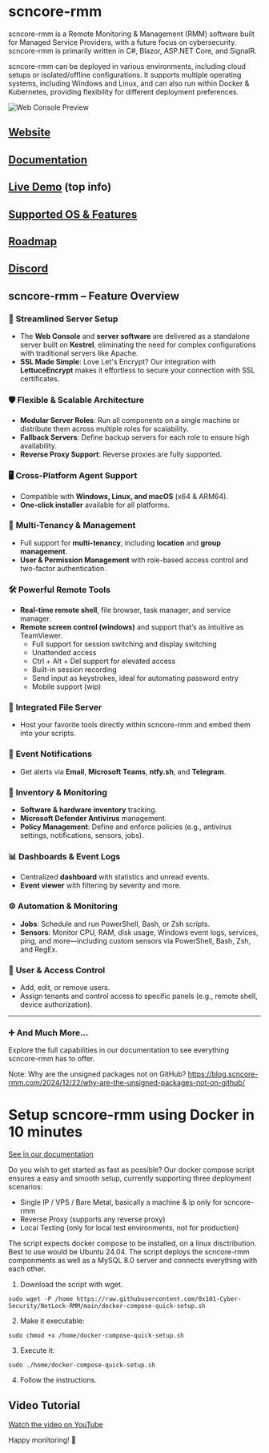 # scncore-rmm

scncore-rmm is a Remote Monitoring & Management (RMM) software built for Managed Service Providers, with a future focus on cybersecurity. scncore-rmm is primarily written in C#, Blazor, ASP.NET Core, and SignalR.


scncore-rmm can be deployed in various environments, including cloud setups or isolated/offline configurations. It supports multiple operating systems, including Windows and Linux, and can also run within Docker & Kubernetes, providing flexibility for different deployment preferences.



![Web Console Preview](https://scncore-rmm.com/assets/images/web-console-animation.webp)

## [Website](https://scncore-rmm.com/)
## [Documentation](https://docs.scncore-rmm.com/en/home)
## [Live Demo](https://docs.scncore-rmm.com/en/home) (top info)
## [Supported OS & Features](https://docs.scncore-rmm.com/en/supported-os)
## [Roadmap](https://docs.scncore-rmm.com/en/roadmap)
## [Discord](https://discord.gg/HqUpZgtX4U)

## **scncore-rmm – Feature Overview**

### 🚀 **Streamlined Server Setup**
- The **Web Console** and **server software** are delivered as a standalone server built on **Kestrel**, eliminating the need for complex configurations with traditional servers like Apache.
- **SSL Made Simple**: Love Let's Encrypt? Our integration with **LettuceEncrypt** makes it effortless to secure your connection with SSL certificates.

### 🛡️ **Flexible & Scalable Architecture**
- **Modular Server Roles**: Run all components on a single machine or distribute them across multiple roles for scalability.
- **Fallback Servers**: Define backup servers for each role to ensure high availability.
- **Reverse Proxy Support**: Reverse proxies are fully supported.

### 🖥️ **Cross-Platform Agent Support**
- Compatible with **Windows, Linux, and macOS** (x64 & ARM64).
- **One-click installer** available for all platforms.

### 🧩 **Multi-Tenancy & Management**
- Full support for **multi-tenancy**, including **location** and **group management**.
- **User & Permission Management** with role-based access control and two-factor authentication.

### 🛠️ **Powerful Remote Tools**
- **Real-time remote shell**, file browser, task manager, and service manager.
- **Remote screen control (windows)** and support that’s as intuitive as TeamViewer.
  - Full support for session switching and display switching
  - Unattended access
  - Ctrl + Alt + Del support for elevated access
  - Built-in session recording
  - Send input as keystrokes, ideal for automating password entry
  - Mobile support (wip)    

### 📁 **Integrated File Server**
- Host your favorite tools directly within scncore-rmm and embed them into your scripts.

### 🔔 **Event Notifications**
- Get alerts via **Email**, **Microsoft Teams**, **ntfy.sh**, and **Telegram**.

### 🧾 **Inventory & Monitoring**
- **Software & hardware inventory** tracking.
- **Microsoft Defender Antivirus** management.
- **Policy Management**: Define and enforce policies (e.g., antivirus settings, notifications, sensors, jobs).

### 📊 **Dashboards & Event Logs**
- Centralized **dashboard** with statistics and unread events.
- **Event viewer** with filtering by severity and more.

### ⚙️ **Automation & Monitoring**
- **Jobs**: Schedule and run PowerShell, Bash, or Zsh scripts.
- **Sensors**: Monitor CPU, RAM, disk usage, Windows event logs, services, ping, and more—including custom sensors via PowerShell, Bash, Zsh, and RegEx.

### 👥 **User & Access Control**
- Add, edit, or remove users.
- Assign tenants and control access to specific panels (e.g., remote shell, device authorization).

---

### ➕ **And Much More...**
Explore the full capabilities in our documentation to see everything scncore-rmm has to offer.

Note: Why are the unsigned packages not on GitHub?
https://blog.scncore-rmm.com/2024/12/22/why-are-the-unsigned-packages-not-on-github/

# Setup scncore-rmm using Docker in 10 minutes
[See in our documentation](https://docs.scncore-rmm.com/en/server-installation-docker)

Do you wish to get started as fast as possible? Our docker compose script ensures a easy and smooth setup, currently supporting three deployment scenarios:
- Single IP / VPS / Bare Metal, basically a machine & ip only for scncore-rmm
- Reverse Proxy (supports any reverse proxy)
- Local Testing (only for local test environments, not for production)

The script expects docker compose to be installed, on a linux disctribution. Best to use would be Ubuntu 24.04. The script deploys the scncore-rmm componments as well as a MySQL 8.0 server and connects everything with each other.

1. Download the script with wget.
```plaintext
sudo wget -P /home https://raw.githubusercontent.com/0x101-Cyber-Security/NetLock-RMM/main/docker-compose-quick-setup.sh
```

2. Make it executable:
```plaintext
sudo chmod +x /home/docker-compose-quick-setup.sh
```

3. Execute it:
```plaintext
sudo ./home/docker-compose-quick-setup.sh
```

4. Follow the instructions.

## Video Tutorial
[Watch the video on YouTube](https://youtu.be/-VMoL6wnSKs)

Happy monitoring! 🥳
